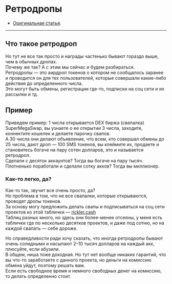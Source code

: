 # Ретродропы
- [Оригинальная статья](https://teletype.in/@greezblog/retrodropy_3.12).
---

## Что такое ретродроп
Но тут не все так просто и награды частенько бывают гораздо выше, чем в обычных дропах.  
Почему же так? А с этим мы сейчас и будем разбираться.  
Ретродропы — это аирдроп токенов о котором не сообщалось заранее и проводится он для тех пользователей, которые совершали какие-либо действия до определенного числа.  
Это могут быть обмены, регистрации где-то, подписки на соц сети и их рассылки и тд.

## Пример

Приведем пример: 1 числа открывается DEX биржа (свапалка) SuperMegaSwap, вы узнаете о ее открытии 3 числа, заходите, коннектите кошелек и делаете парочку свапов.  
А 30 числа они делают объявление, что всем, кто совершал обмены до 25 числа, дают дроп — 100 SMS токенов, вы клеймите их, продаете и становитесь богаче на пару сотен долларов, это и называется ретродроп.  
Сделали с десяток аккаунтов? Тогда вы богаче на пару тысяч. Плотненько поработали и сделали сотку акков? Тогда вы миллионер.

### Как-то легко, да?

Как-то так, звучит все очень просто, да?  
Но проблема в том, что не все свапалки, которые открываются, проводят дропы токенов.  
За основу могу предложить делать свапы и подписываться на соц сети проектов из этой таблички — [rickler.cash](https://rickler.cash/)  
Таблиц разных много, но здесь они более-менее отсеяны, у меня есть таблички где по несколько десятков проектов, и даже под сотню, но на каждой свапать — себе дороже.

Но справедливости ради хочу сказать, что иногда ретродропы бывают очень солидными и насыпают 2–10 тысяч долларов на каждый акк, плюсуйте, если абузили.  
В общем, ниша тоже доходная. Но тут нет вообще никаких гарантий, что вы что-то заработаете с данного проекта, но деньги на комиссию обмена уйдут, поэтому решать вам.  
Если есть свободное время и немного свободных денег на комиссию, то делать определенно стоит.